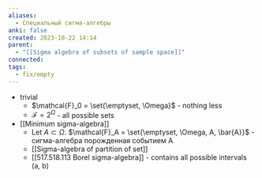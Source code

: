 ```yaml
---
aliases:
  - Специальный сигма-алгебры
anki: false
created: 2023-10-22 14:14
parent:
  - "[[Sigma algebra of subsets of sample space]]"
connected: 
tags:
  - fix/empty
---
```

- trivial
    - $\mathcal{F}_0 = \set{\emptyset, \Omega}$ - nothing less
    - $\mathcal{F} = 2^{\Omega}$ - all possible sets
- [[Minimum sigma-algebra]]
    - Let $A \subset \Omega$.   $\mathcal{F}_A = \set{\emptyset, \Omega, A, \bar{A}}$ - сигма-алгебра порожденная событием А
    - [[Sigma-algebra of partition of set]]
    - [[517.518.113 Borel sigma-algebra]] - contains all possible intervals (a, b)



